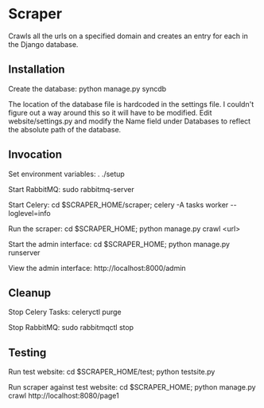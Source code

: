 Scraper
=======

Crawls all the urls on a specified domain and creates an entry for each in the
Django database.

Installation
------------

Create the database: python manage.py syncdb

The location of the database file is hardcoded in the settings file.  I
couldn't figure out a way around this so it will have to be modified.  Edit
website/settings.py and modify the Name field under Databases to reflect the
absolute path of the database.

Invocation
----------

Set environment variables: . ./setup 

Start RabbitMQ: sudo rabbitmq-server

Start Celery: cd $SCRAPER_HOME/scraper; celery -A tasks worker --loglevel=info

Run the scraper: cd $SCRAPER_HOME; python manage.py crawl &lt;url>

Start the admin interface: cd $SCRAPER_HOME; python manage.py runserver

View the admin interface: http://localhost:8000/admin

Cleanup
-------

Stop Celery Tasks: celeryctl purge

Stop RabbitMQ: sudo rabbitmqctl stop

Testing
-------

Run test website: cd $SCRAPER_HOME/test; python testsite.py

Run scraper against test website: cd $SCRAPER_HOME; python manage.py crawl
http://localhost:8080/page1 



